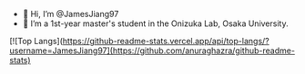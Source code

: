 - 👋 Hi, I’m @JamesJiang97
- :office:  I’m a 1st-year master's student in the Onizuka Lab, Osaka University.


[![Top Langs](https://github-readme-stats.vercel.app/api/top-langs/?username=JamesJiang97](https://github.com/anuraghazra/github-readme-stats)

<!---
JamesJiang97/JamesJiang97 is a ✨ special ✨ repository because its `README.md` (this file) appears on your GitHub profile.
You can click the Preview link to take a look at your changes.
--->
